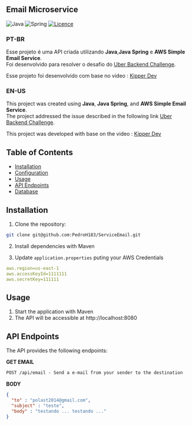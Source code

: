 ## Email Microservice

![Java](https://img.shields.io/badge/java-%23ED8B00.svg?style=for-the-badge&logo=openjdk&logoColor=white)
![Spring](https://img.shields.io/badge/spring-%236DB33F.svg?style=for-the-badge&logo=spring&logoColor=white)
[![Licence](https://img.shields.io/github/license/Ileriayo/markdown-badges?style=for-the-badge)](./LICENSE)

### PT-BR
Esse projeto é uma API criada utilizando <b>Java</b>,<b>Java Spring</b> e <b>AWS Simple Email Service</b>.<br>
Foi desenvolvido para resolver o desafio do [Uber Backend Challenge](https://github.com/uber-archive/coding-challenge-tools/blob/master/coding_challenge.md).<br>

Esse projeto foi desenvolvido com base no video : [Kipper Dev](https://youtu.be/eFgeO9M9lLw?si=uyhUXrR-NLEpBW6p)

### EN-US
This project was created using <b>Java</b>, <b>Java Spring</b>, and <b>AWS Simple Email Service</b>.<br>
The project addressed the issue described in the following link [Uber Backend Challenge](https://github.com/uber-archive/coding-challenge-tools/blob/master/coding_challenge.md).<br>
    
This project was developed with base on the video : [Kipper Dev](https://youtu.be/eFgeO9M9lLw?si=uyhUXrR-NLEpBW6p)

## Table of Contents

- [Installation](#installation)
- [Configuration](#configuration)
- [Usage](#usage)
- [API Endpoints](#api-endpoints)
- [Database](#database)

## Installation

1. Clone the repository:

```bash
git clone git@github.com:PedroH183/ServiceEmail.git
```

2. Install dependencies with Maven

3. Update `application.properties` puting your AWS Credentials

```yaml
aws.region=us-east-1
aws.accessKeyId=1111111
aws.secretKey=111111
```
## Usage

1. Start the application with Maven
2. The API will be accessible at http://localhost:8080

## API Endpoints
The API provides the following endpoints:

**GET EMAIL**
```markdown
POST /api/email - Send a e-mail from your sender to the destination
```

**BODY**
```json
{
  "to" : "polast2014@gmail.com",
  "subject" : "teste",
  "body" : "testando ... testando ..."
}
```

